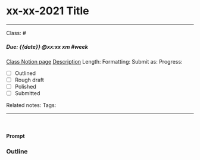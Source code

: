 # xx-xx-2021 Title

---

Class: # 
##### Due: {{date}} @xx:xx xm #week 
[Class Notion page]()
[Description]()
Length:
Formatting:
Submit as:
Progress:
- [ ] Outlined
- [ ] Rough draft
- [ ] Polished
- [ ] Submitted

Related notes:
Tags:

--- 

 <br/>

#### Prompt


### Outline
